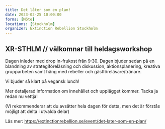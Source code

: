 ```yaml
---
title: Det låter som en plan!
date: 2023-02-25 10:00:00
forms: [Möte]
locations: [Stockholm]
organizer: Extinction Rebellion Stockholm
---
```

## XR-STHLM // välkomnar till heldagsworkshop

Dagen inleder med drop in-frukost från 9:30. Dagen bjuder sedan på en blandning av strategiföreläsning och diskussion, aktionsplanering, kreativa grupparbeten samt häng med rebeller och gästföreläsare/tränare. 

Vi bjuder så klart på vegansk lunch!

Mer detaljerad information om innehållet och upplägget kommer. Tacka ja redan nu vettja!

(Vi rekommenderar att du avsätter hela dagen för detta, men det är förstås möjligt att delta i utvalda delar) 

Läs mer: https://extinctionrebellion.se/event/det-later-som-en-plan/